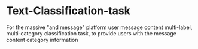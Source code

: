 # Text-Classification-task
For the massive "and message" platform user message content multi-label, multi-category classification task, to provide users with the message content category information
